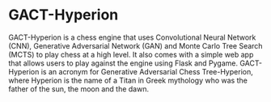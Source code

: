 # GACT-Hyperion
GACT-Hyperion is a chess engine that uses Convolutional Neural Network (CNN), Generative Adversarial Network (GAN) and Monte Carlo Tree Search (MCTS) to play chess at a high level. It also comes with a simple web app that allows users to play against the engine using Flask and Pygame. GACT-Hyperion is an acronym for Generative Adversarial Chess Tree-Hyperion, where Hyperion is the name of a Titan in Greek mythology who was the father of the sun, the moon and the dawn. 
